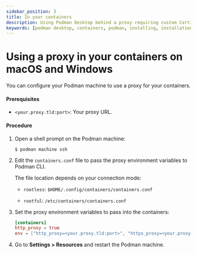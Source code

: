 ```yaml
---
sidebar_position: 3
title: In your containers
description: Using Podman Desktop behind a proxy requiring custom Certificate Authorities (CA).
keywords: [podman desktop, containers, podman, installing, installation, windows, macos, linux]
---
```


# Using a proxy in your containers on macOS and Windows

You can configure your Podman machine to use a proxy for your containers.

#### Prerequisites

- `<your.proxy.tld:port>`: Your proxy URL.

#### Procedure

1. Open a shell prompt on the Podman machine:

   ```shell-session
   $ podman machine ssh
   ```

1. Edit the `containers.conf` file to pass the proxy environment variables to Podman CLI.

   The file location depends on your connection mode:

   - `rootless`: `$HOME/.config/containers/containers.conf`

   - `rootful`: `/etc/containers/containers.conf`

1. Set the proxy environment variables to pass into the containers:

   ```toml
   [containers]
   http_proxy = true
   env = ["http_proxy=<your.proxy.tld:port>", "https_proxy=<your.proxy.tld:port>"]
   ```

1. Go to **Settings > Resources** and restart the Podman machine.
